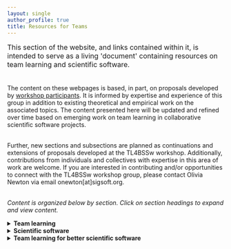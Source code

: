 ```yaml
---
layout: single
author_profile: true
title: Resources for Teams
---
```


<p style="font-size: 16px;">This section of the website, and links contained within it, is intended to serve as a living 'document' containing resources on team learning and scientific software. <br><br>

The content on these webpages is based, in part, on proposals developed by <a href = "{{ '/participants' | prepend: site.baseurl }}">workshop participants</a>. It is informed by expertise and experience of this group in addition to existing theoretical and empirical work on the associated topics. The content presented here will be updated and refined over time based on emerging work on team learning in collaborative scientific software projects. <br><br>

Further, new sections and subsections are planned as continuations and extensions of proposals developed at the TL4BSSw workshop. Additionally, contributions from individuals and collectives with expertise in this area of work are welcome. If you are interested in contributing and/or opportunities to connect with the TL4BSSw workshop group, please contact Olivia Newton via email onewton[at]sigsoft.org.<br><br>

<i>Content is organized below by section. Click on section headings to expand and view content.</i></p>

<details>
<summary><strong>Team learning</strong></summary>
<br>
<p style="font-size: 16px;">
"<i>The acquisition of knowledge, skills, and performance capabilities of an interdependent set of individuals through interaction and experience [...] a team-level property that captures the collective knowledge pool, potential synergies among team members, and unique contributions.</i>" (<a href = "https://doi.org/10.1111/j.1529-1006.2006.00030.x">Kozlowski & Ilgen, 2006</a>)

<br><br>

The focus of this work is on the processes and behaviors of team members which reflect learning at the group level. A number of definitions are offered in the literature which emphasize the sharing, integrative, and reflective processes that constitute team learning. Although a single definition is provided above, a set of definitions is collected and available at <a href = "https://docs.google.com/spreadsheets/d/1WiIX490If0z7OzW1-Y9wLezDakIieydHgn1y6EAnQuM/edit?usp=sharing">this link</a>. 

<br><br>

Generally, team learning has been found to be a significant predictor of team performance. Members of team perceive team learning as important for performance (<a href ="https://doi.org/10.1108/13527591011090682">Savelsbergh et al., 2010</a>), and the opportunity to learn itself motivates researchers to participate in interdisciplinary collaborations (<a href = "https://doi.org/10.1108/TPM-05-2022-0036">Lotrecchiano et al., 2023</a>; <a href = "https://doi.org/10.1108/TPM-07-2019-0068">Tkachenko & Ardichvili, 2020</a>). In interdisciplinary teams, learning is linked to the emergence of innovation (Hall et al., 2012) and perceived effectiveness of collaborations (<a href = "https://doi.org/10.1177/10464964221089836">Lorenzetti et al., 2022</a>).

<br><br>

To support team performance and software outcomes, it is important to measure and evaluate how teams engage in learning throughout their collaboration. A number of instruments have been developed to measure team learning. These measures are available at <a href = "https://docs.google.com/spreadsheets/d/1iAShCwYc8gua7uxyCtASpVE__o660ak-Y3AgDTtbg1k/edit?usp=sharing">this link</a>. These measures are based on varying conceptualizations of team learning and thus capture a variety of processes and behaviors. 
<br><br>

The majority of these measures have been developed to assess team learning across different types of teams. In other words, these measures have not been developed with the specific needs or requirements of scientific software teams in mind. Furthermore, temporal aspects of team learning are not well understood and remain understudied (<a href = "https://doi.org/10.3389/fpsyg.2019.01417">Wiese & Burke, 2019</a>). In the <i>Team learning for better scientific software</i> section below, guidance on team learning for this domain and across project stages is offered.
</p>
</details>

<details>
<summary><strong>Scientific software</strong></summary>
<br>
<p style="font-size: 16px;">
"<i>Software with a large computational component. Further, scientific software is usually developed by multidisciplinary teams made up of scientists and software developers.</i>" (<a href = "https://doi.org/10.1016/j.infsof.2014.05.006">Kanewala & Bieman, 2014</a>)
<br> <br>

"<i>Software that aids in research, testing or design of scientific models that are used to explain and predict the behavior of real objects or systems in a variety of scientific disciplines.</i>" (<a href = "https://publish.tntech.edu/index.php/PSRCI/article/view/679">Shakya et al., 2020</a>)
<br><br>

We adopt the definitions of scientific software which are provided above. As the definitions suggest, scientific software encompasses many different types of software which are developed and/or used to carry out scientific work. We draw attention to the following components of these definitions: collaboration across disciplines; computational requirements; and scientific goals. Greater elaboration on the group's perspectives on scientific software are offered in the <i>Why scientific software and why now?</i> and <i>What makes teams in scientific computing unique?</i> subsections below.

</p>

<details>
<summary><i>Why scientific software and why now?</i></summary>

<p style="font-size: 16px;"> The landscape of science and software is changing such that there is now a growing need (and more opportunities) to explore the collaborative development and use of scientific software. Technological advances and complex computation have created a significant need for this research. The demand for scientific software is greater than ever, and what 'used to work' doesn't necessarily work anymore. The shift towards open science, data, and code, and associated values, has also contributed to the need to improve scientific software. Along with the increasing reliance on collaborative rather than independent work, teams are increasingly multidisciplinary, even if in just one scientific domain, and they focus on addressing large, complicated, and multi-dimensional problems. In sum, greater openness, greater complexity, and greater interdisciplinarity have enabled the emergence and growth of this area.
.</p>
</details>

<details>
<summary><i>What makes teams in scientific computing unique?</i></summary>

<p style="font-size: 16px;">
We contend that teams in scientific computing can and should be differentiated from traditional scientific teams and software development teams. 
Unique characteristics of scientific software projects and teams include, but are not limited to, differences in:
<ul style="font-size: 16px;"> <li>Team member education and training</li>
<li>Integration of academic work</li>
<li>Scientific focus of project goals</li>
<li>Requirements for scientific software</li>
<li>Distinct funding landscape</li>
</ul>
</p>

</details>
</details>

<details>
<summary><strong>Team learning for better scientific software</strong></summary>
<br>
<p style="font-size: 16px;">In this section, guidance and recommendations are offered to support team learning in service of improving team performance and software outcomes. <i>Checklists for sections are currently in development.</i></p>

<details>
<summary>Team learning across stages of collaboration</summary>
<br>
<i>Team learning during team formation</i>

<p style="font-size: 16px;">Drawing from conceptualizations of team development, we suggest that a subset of team learning processes and behaviors are of particular importance in the team formation stage. During the team formation, group members build interpersonal knowledge and develop a team orientation. This includes establishing "rudimentary" knowledge structures (i.e., shared mental models and transactive memory systems; <a href = "https://eric.ed.gov/?id=ED440304">Kozlowski et al., 1999</a>; <a href = "https://doi.org/10.1108/S1534-085620160000018008">Fiore & Georganta, 2017</a>). In this phase, team learning processes for <i>exploration</i>, <i>information sharing</i>, and <i>information management</i> are identified as a critical foundation for collaboration effectiveness and software quality.</p>

<ul style="font-size: 16px;"> <li>Exploration processes include, for example, the identification of all relevant shareholders, not just those represented in the team at the time of its formation (e.g., domain scientists, computer scientists, middleware engineers, impacted communities). </li>
<li>Information sharing processes include, for example, the delivery of, exposure and access to fundamental information about the problem domain in addition to the desired outcomes and goals for each shareholder group. </li>
<li>Information and knowledge management processes include, for example, the development of a plan and timeline for curation of resources in addition to identification of shareholder needs and access to information over the course of the project. </li>
</ul>

<p style="font-size: 16px;">Ultimately, following team formation, there should be a shared understanding of member proficiencies, knowledge gaps, challenges to learning, and opportunities for learning. While undertaking the aforementioned processes is important during this phase of collaboration, it is insufficient for assessing and facilitating team learning processes over the project lifetime. It is therefore necessary to foster a safe team culture and develop a strategy for team learning, including the coordination of team learning sessions and the operationalization of learning tools. Furthermore, it is necessary to define what constitutes effective learning and performance in the team. This may include the use of iterative and continuous feedback methods and debriefing sessions, the evaluation of tool accessibility and efficacy, and solicitation of external assessments. From these approaches, interventions can be designed and customized based on team and project needs.
</p>

<i>Team learning following conflict</i>
<br>
<p style="font-size: 16px;"><i>Planned section</i></p>

</details>

<details>
<summary>AI for team learning</summary>
<br>
<i>Supporting team Learning processes</i>
<p style="font-size: 16px;">Advances in artificial intelligence (AI) technologies can potentially be leveraged to support team learning. For example, exploration processes may involve the utilization of  AI for information search. Here the idea is to identify opportunities where AI tools and agents can facilitate team learning. </p>

<i>A framework for AI in teams </i>
<p style="font-size: 16px;">Planned section</p>

</details>

<details>
<summary>Team learning in multiteam systems</summary>
<br>

<i>Multiteam integration</i>
<p style="font-size: 16px;">Scientific software projects and products can and often do span multiple teams and organizations. These multiteam systems, or teams of teams, maintain an overarching shared goal while also working towards their team goals and team task completion. Multiteam systems have a number of characteristics which differentiate them from teams and alter the way they learn, including their organization, responsiveness, leadership and communication, development, and performance (<a href = "https://doi.org/10.1108/TPM-06-2018-0039">Sessa et al., 2019</a>). The following actions are identified as a means to support team learning in component teams and across the multiteam systems: </p>

<ul style="font-size: 16px;">✓ Define and understand the complexity of the problem to be solved (i.e., make complexity explicit)<br>
✓ Identify opportunities and constraints<br>
✓ Identify who is is involved in terms of expertise and roles<br>
✓ Establish a shared timeline for project completion<br>
✓ Define project leadership and management roles that require interdisciplinary knowledge and proficiency<br>
✓ Implement team cohesion initiatives while respecting diverse circumstances and sociocultural backgrounds<br>
✓ Create artifact that captures multi-team expertise (e.g., an interactive visual representation of multi-team collaboration)<br>
</ul>

</details>



